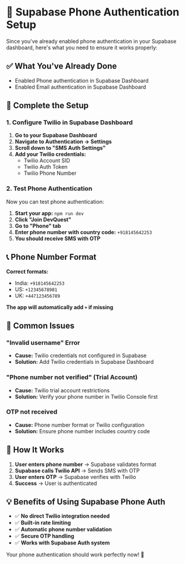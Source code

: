 # 📱 Supabase Phone Authentication Setup

Since you've already enabled phone authentication in your Supabase dashboard, here's what you need to ensure it works properly:

## ✅ What You've Already Done
- Enabled Phone authentication in Supabase Dashboard
- Enabled Email authentication in Supabase Dashboard

## 🔧 Complete the Setup

### 1. Configure Twilio in Supabase Dashboard

1. **Go to your Supabase Dashboard**
2. **Navigate to Authentication → Settings**
3. **Scroll down to "SMS Auth Settings"**
4. **Add your Twilio credentials:**
   - Twilio Account SID
   - Twilio Auth Token  
   - Twilio Phone Number

### 2. Test Phone Authentication

Now you can test phone authentication:

1. **Start your app:** `npm run dev`
2. **Click "Join DevQuest"**
3. **Go to "Phone" tab**
4. **Enter phone number with country code:** `+918145642253`
5. **You should receive SMS with OTP**

## 📞 Phone Number Format

**Correct formats:**
- India: `+918145642253`
- US: `+12345678901`
- UK: `+447123456789`

**The app will automatically add `+` if missing**

## 🚨 Common Issues

### "Invalid username" Error
- **Cause:** Twilio credentials not configured in Supabase
- **Solution:** Add Twilio credentials in Supabase Dashboard

### "Phone number not verified" (Trial Account)
- **Cause:** Twilio trial account restrictions
- **Solution:** Verify your phone number in Twilio Console first

### OTP not received
- **Cause:** Phone number format or Twilio configuration
- **Solution:** Ensure phone number includes country code

## 🎯 How It Works

1. **User enters phone number** → Supabase validates format
2. **Supabase calls Twilio API** → Sends SMS with OTP
3. **User enters OTP** → Supabase verifies with Twilio
4. **Success** → User is authenticated

## 💡 Benefits of Using Supabase Phone Auth

- ✅ **No direct Twilio integration needed**
- ✅ **Built-in rate limiting**
- ✅ **Automatic phone number validation**
- ✅ **Secure OTP handling**
- ✅ **Works with Supabase Auth system**

Your phone authentication should work perfectly now! 🚀
